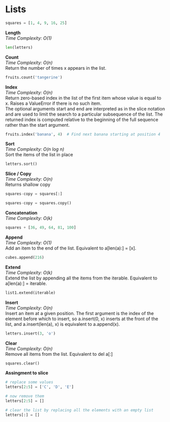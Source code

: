 # Lists
```python
squares = [1, 4, 9, 16, 25]
```

**Length**
\
*Time Complexity: O(1)*
```python
len(letters)
```

**Count**
\
*Time Complexity: O(n)*
\
Return the number of times x appears in the list.
```python
fruits.count('tangerine')
```

**Index**
\
*Time Complexity: O(n)*
\
Return zero-based index in the list of the first item whose value is equal to x. Raises a ValueError if there is no such item.
\
The optional arguments start and end are interpreted as in the slice notation and are used to limit the search to a particular subsequence of the list. The returned index is computed relative to the beginning of the full sequence rather than the start argument.

```python
fruits.index('banana', 4)  # Find next banana starting at position 4
```

**Sort**
\
*Time Complexity: O(n log n)*
\
Sort the items of the list in place 
```python
letters.sort()
```

**Slice / Copy**
\
*Time Complexity: O(n)*
\
Returns shallow copy

```python
squares-copy = squares[:]
```

```python
squares-copy = squares.copy()
```

**Concatenation**
\
*Time Complexity: O(k)*
```python
squares + [36, 49, 64, 81, 100]
```

**Append**
\
*Time Complexity: O(1)*
\
Add an item to the end of the list. Equivalent to a[len(a):] = [x].
```python
cubes.append(216)
```

**Extend**
\
*Time Complexity: O(k)*
\
Extend the list by appending all the items from the iterable. Equivalent to a[len(a):] = iterable.

```python
list1.extend(iterable)
```

**Insert**
\
*Time Complexity: O(n)*
\
Insert an item at a given position. The first argument is the index of the element before which to insert, so a.insert(0, x) inserts at the front of the list, and a.insert(len(a), x) is equivalent to a.append(x).

```python
letters.insert(3, 'o')
```

**Clear**
\
*Time Complexity: O(n)*
\
Remove all items from the list. Equivalent to del a[:]
```python
squares.clear()
```


**Assingment to slice**
```python
# replace some values
letters[2:5] = ['C', 'D', 'E']

# now remove them
letters[2:5] = []

# clear the list by replacing all the elements with an empty list
letters[:] = []
```